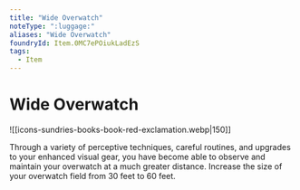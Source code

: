 ```yaml
---
title: "Wide Overwatch"
noteType: ":luggage:"
aliases: "Wide Overwatch"
foundryId: Item.0MC7ePOiukLadEzS
tags:
  - Item
---
```


# Wide Overwatch
![[icons-sundries-books-book-red-exclamation.webp|150]]

Through a variety of perceptive techniques, careful routines, and upgrades to your enhanced visual gear, you have become able to observe and maintain your overwatch at a much greater distance. Increase the size of your overwatch field from 30 feet to 60 feet.
